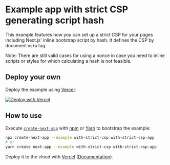 # Example app with strict CSP generating script hash

This example features how you can set up a strict CSP for your pages including Next.js' inline bootstrap script by hash.
It defines the CSP by document `meta` tag.

Note: There are still valid cases for using a nonce in case you need to inline scripts or styles for which calculating a hash is not feasible.

## Deploy your own

Deploy the example using [Vercel](https://vercel.com):

[![Deploy with Vercel](https://vercel.com/button)](https://vercel.com/new/git/external?repository-url=https://github.com/vercel/next.js/tree/canary/examples/with-strict-csp&project-name=with-strict-csp&repository-name=with-strict-csp)

## How to use

Execute [`create-next-app`](https://github.com/vercel/next.js/tree/canary/packages/create-next-app) with [npm](https://docs.npmjs.com/cli/init) or [Yarn](https://yarnpkg.com/lang/en/docs/cli/create/) to bootstrap the example:

```bash
npx create-next-app --example with-strict-csp with-strict-csp-app
# or
yarn create next-app --example with-strict-csp with-strict-csp-app
```

Deploy it to the cloud with [Vercel](https://vercel.com/import?filter=next.js&utm_source=github&utm_medium=readme&utm_campaign=next-example) ([Documentation](https://nextjs.org/docs/deployment)).
